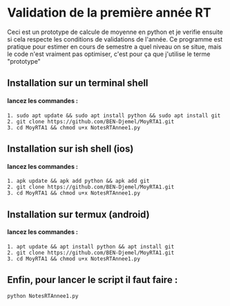 # Validation de la première année RT

Ceci est un prototype de calcule de moyenne en python et je verifie ensuite si cela respecte les conditions de validations de l'année. Ce programme est pratique pour estimer en cours de semestre a quel niveau on se situe, mais le code n'est vraiment pas optimiser, c'est pour ça que j'utilise le terme "prototype"

## Installation sur un terminal shell

#### lancez les commandes : 
```
1. sudo apt update && sudo apt install python && sudo apt install git
2. git clone https://github.com/BEN-Djemel/MoyRTA1.git
3. cd MoyRTA1 && chmod u+x NotesRTAnnee1.py
```

## Installation sur ish shell (ios)

#### lancez les commandes :
```
1. apk update && apk add python && apk add git
2. git clone https://github.com/BEN-Djemel/MoyRTA1.git
3. cd MoyRTA1 && chmod u+x NotesRTAnnee1.py
```

## Installation sur termux (android)

#### lancez les commandes : 
```
1. apt update && apt install python && apt install git
2. git clone https://github.com/BEN-Djemel/MoyRTA1.git
3. cd MoyRTA1 && chmod u+x NotesRTAnnee1.py
```

## Enfin, pour lancer le script il faut faire : 
`python NotesRTAnnee1.py`
